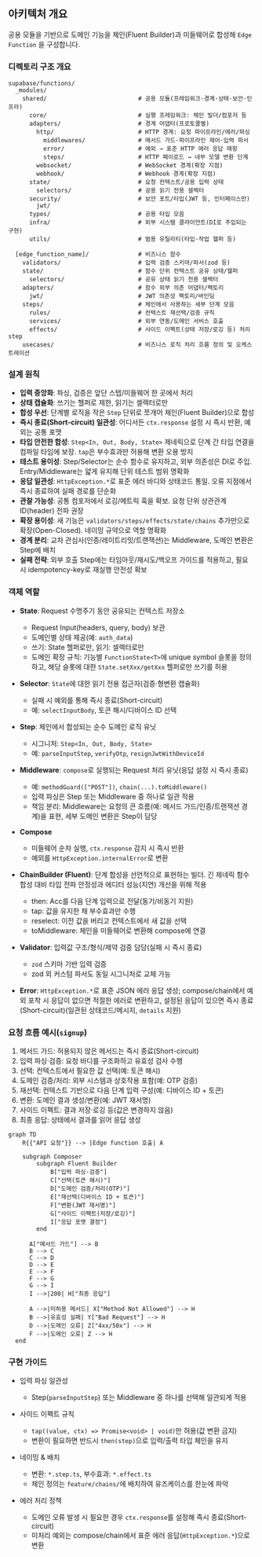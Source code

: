 ## 아키텍처 개요

공용 모듈을 기반으로 도메인 기능을 체인(Fluent Builder)과 미들웨어로 합성해 `Edge Function` 을 구성합니다.

### 디렉토리 구조 개요

```text
supabase/functions/
  _modules/
    shared/                          # 공용 모듈(프레임워크·경계·상태·보안·인프라)
      core/                          # 실행 프레임워크: 체인 빌더/컴포저 등
      adapters/                      # 경계 어댑터(프로토콜별)
        http/                        # HTTP 경계: 요청 파이프라인/에러/파싱
          middlewares/               # 메서드 가드·파이프라인 제어·입력 파서
          error/                     # 예외 → 표준 HTTP 에러 응답 매핑
          steps/                     # HTTP 페이로드 → 내부 모델 변환 단계
        websocket/                   # WebSocket 경계(확장 지점)
        webhook/                     # Webhook 경계(확장 지점)
      state/                         # 요청 컨텍스트/공용 입력 상태
        selectors/                   # 공용 읽기 전용 셀렉터
      security/                      # 보안 포트/타입(JWT 등, 인터페이스만)
        jwt/
      types/                         # 공용 타입 모음
      infra/                         # 외부 시스템 클라이언트(DI로 주입되는 구현)
      utils/                         # 범용 유틸리티(타입·작업 헬퍼 등)

  [edge_function_name]/              # 비즈니스 함수
    validators/                      # 입력 검증 스키마/파서(zod 등)
    state/                           # 함수 단위 컨텍스트 공유 상태/헬퍼
      selectors/                     # 공유 상태 읽기 전용 셀렉터
    adapters/                        # 함수 외부 의존 어댑터/팩토리
      jwt/                           # JWT 의존성 팩토리/바인딩
    steps/                           # 체인에서 사용하는 세부 단계 모음
      rules/                         # 컨텍스트 재선택/검증 규칙
      services/                      # 외부 연동/도메인 서비스 호출
      effects/                       # 사이드 이펙트(상태 저장/로깅 등) 처리 step
    usecases/                        # 비즈니스 로직 처리 흐름 정의 및 오케스트레이션
```

### 설계 원칙

- **입력 중앙화**: 파싱, 검증은 앞단 스텝/미들웨어 한 곳에서 처리
- **상태 캡슐화**: 쓰기는 헬퍼로 제한, 읽기는 셀렉터로만
- **합성 우선**: 단계별 로직을 작은 `Step` 단위로 쪼개어 체인(Fluent Builder)으로 합성
- **즉시 종료(Short-circuit) 일관성**: 어디서든 `ctx.response` 설정 시 즉시 반환, 예외는 공통 포맷
- **타입 안전한 합성**: `Step<In, Out, Body, State>` 제네릭으로 단계 간 타입 연결을 컴파일 타임에 보장. `tap`은 부수효과만 허용해 변환 오용 방지
- **테스트 용이성**: Step/Selector는 순수 함수로 유지하고, 외부 의존성은 DI로 주입. Entry/Middleware는 얇게 유지해 단위 테스트 범위 명확화
- **응답 일관성**: `HttpException.*`로 표준 에러 바디와 상태코드 통일. 오류 지점에서 즉시 종료하여 실패 경로를 단순화
- **관찰 가능성**: 공통 컴포저에서 로깅/메트릭 훅을 확보. 요청 단위 상관관계 ID(header) 전파 권장
- **확장 용이성**: 새 기능은 `validators/steps/effects/state/chains` 추가만으로 확장(Open-Closed). 네이밍 규약으로 역할 명확화
- **경계 분리**: 교차 관심사(인증/레이트리밋/트랜잭션)는 Middleware, 도메인 변환은 Step에 배치
- **실패 전략**: 외부 호출 Step에는 타임아웃/재시도/백오프 가이드를 적용하고, 필요 시 idempotency-key로 재실행 안전성 확보

### 객체 역할

- **State**: Request 수명주기 동안 공유되는 컨텍스트 저장소

  - Request Input(headers, query, body) 보관
  - 도메인별 상태 제공(예: `auth_data`)
  - 쓰기: State 헬퍼로만, 읽기: 셀렉터로만
  - 도메인 확장 규칙: 기능별 `FunctionState<T>`에 unique symbol 슬롯을 정의하고, 해당 슬롯에 대한 `State.setXxx/getXxx` 헬퍼로만 쓰기를 허용

- **Selector**: `State`에 대한 읽기 전용 접근자(검증·형변환 캡슐화)

  - 실패 시 예외를 통해 즉시 종료(Short-circuit)
  - 예: `selectInputBody`, 토큰 해시/디바이스 ID 선택

- **Step**: 체인에서 합성되는 순수 도메인 로직 유닛

  - 시그니처: `Step<In, Out, Body, State>`
  - 예: `parseInputStep`, `verifyOtp`, `resignJwtWithDeviceId`

- **Middleware**: `compose`로 실행되는 Request 처리 유닛(응답 설정 시 즉시 종료)

  - 예: `methodGuard(["POST"])`, `chain(...).toMiddleware()`
  - 입력 파싱은 Step 또는 Middleware 중 하나로 일관 적용
  - 책임 분리: Middleware는 요청의 큰 흐름(예: 메서드 가드/인증/트랜잭션 경계)을 표현, 세부 도메인 변환은 Step이 담당

- **Compose**

  - 미들웨어 순차 실행, `ctx.response` 감지 시 즉시 반환
  - 예외를 `HttpException.internalError`로 변환

- **ChainBuilder (Fluent)**: 단계 합성을 선언적으로 표현하는 빌더. 긴 제네릭 함수 합성 대비 타입 전파 안정성과 에디터 성능(지연) 개선을 위해 적용

  - then: Acc를 다음 단계 입력으로 전달(동기/비동기 지원)
  - tap: 값을 유지한 채 부수효과만 수행
  - reselect: 이전 값을 버리고 컨텍스트에서 새 값을 선택
  - toMiddleware: 체인을 미들웨어로 변환해 compose에 연결

- **Validator**: 입력값 구조/형식/제약 검증 담당(실패 시 즉시 종료)

  - `zod` 스키마 기반 입력 검증
  - zod 외 커스텀 파서도 동일 시그니처로 교체 가능

- **Error**: `HttpException.*`로 표준 JSON 에러 응답 생성; compose/chain에서 예외 포착 시 응답이 없으면 적절한 에러로 변환하고, 설정된 응답이 있으면 즉시 종료(Short-circuit)(일관된 상태코드/메시지, `details` 지원)

### 요청 흐름 예시(`signup`)

1. 메서드 가드: 허용되지 않은 메서드는 즉시 종료(Short-circuit)
2. 입력 파싱·검증: 요청 바디를 구조화하고 유효성 검사 수행
3. 선택: 컨텍스트에서 필요한 값 선택(예: 토큰 해시)
4. 도메인 검증/처리: 외부 시스템과 상호작용 포함(예: OTP 검증)
5. 재선택: 컨텍스트 기반으로 다음 단계 입력 구성(예: 디바이스 ID + 토큰)
6. 변환: 도메인 결과 생성/변환(예: JWT 재서명)
7. 사이드 이펙트: 결과 저장·로깅 등(값은 변경하지 않음)
8. 최종 응답: 상태에서 결과를 읽어 응답 생성

```mermaid
graph TD
	R{{"API 요청"}} --> |Edge function 호출| A

	subgraph Composer
		subgraph Fluent Builder
			B["입력 파싱·검증"]
			C["선택(토큰 해시)"]
			D["도메인 검증/처리(OTP)"]
			E["재선택(디바이스 ID + 토큰)"]
			F["변환(JWT 재서명)"]
			G["사이드 이펙트(저장/로깅)"]
			I["응답 포멧 결정"]
		end

	  A["메서드 가드"] --> B
	  B --> C
	  C --> D
	  D --> E
	  E --> F
	  F --> G
	  G --> I
	  I -->|200| H["최종 응답"]

	  A -->|미허용 메서드| X["Method Not Allowed"] --> H
	  B -->|유효성 실패| Y["Bad Request"] --> H
	  D -->|도메인 오류| Z["4xx/50x"] --> H
	  F -->|도메인 오류| Z --> H
  end
```

### 구현 가이드

- 입력 파싱 일관성

  - Step(`parseInputStep`) 또는 Middleware 중 하나를 선택해 일관되게 적용

- 사이드 이펙트 규칙

  - `tap((value, ctx) => Promise<void> | void)`만 허용(값 변환 금지)
  - 변환이 필요하면 반드시 `then(step)`으로 입력/출력 타입 체인을 유지

- 네이밍 & 배치

  - 변환: `*.step.ts`, 부수효과: `*.effect.ts`
  - 체인 정의는 `feature/chains/`에 배치하여 유즈케이스를 한눈에 파악

- 에러 처리 정책
  - 도메인 오류 발생 시 필요한 경우 `ctx.response`를 설정해 즉시 종료(Short-circuit)
  - 미처리 예외는 compose/chain에서 표준 에러 응답(`HttpException.*`)으로 변환
